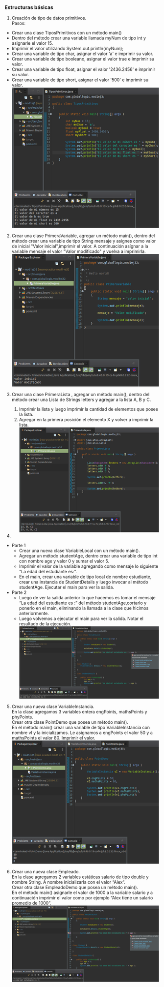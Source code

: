 ### Estructuras básicas

1. Creación de tipo de datos primitivos.   
Pasos:
- Crear una clase TiposPrimitivos con un método main()
- Dentro del método crear una variable llamada myNum de tipo int y asignarle el valor 15.
- Imprimir el valor utilizando System.out.println(myNum);
- Crear una variable de tipo char, asignar el valor 'a' e imprimir su valor.
- Crear una variable de tipo booleano, asignar el valor true e imprimir su valor.
- Crear una variable de tipo float, asignar el valor '2436.2456' e imprimir su valor.
- Crear una variable de tipo short, asignar el valor '500' e imprimir su valor.  
![Resolución](screenshots/ej3-1.png)

2. Crear una clase PrimeraVariable, agregar un método main(), dentro del método crear una variable de tipo String mensaje y asignes como valor de inicial "Valor inicial",imprimir el valor. A continuación asígnar a la variable mensaje el valor "Valor modificado" y vuelva a imprimirla.  
![Resolución](screenshots/ej3-2.png)

3. Crear una clase PrimeraLista , agregar un método main(), dentro del método crear una Lista de Strings letters y agregar a la lista A, B y C.
	1. Imprimir la lista y luego imprimir la cantidad de elementos que posee la lista.
	2. Agregar en la primera posición el elemento X y volver a imprimir la lista.  
![resolución](screenshots/ej3-3.png)

4. 
- Parte 1
	- Crear una nueva clase VariableLocal con un método main().
	- Agregar un método studentAge, dentro crear una variable de tipo int con nombre age y valor 0 y sumar el valor 5.
	- Imprimir el valor de la variable agregando como mensaje lo siguiente “La edad del estudiante es:”.
	- En el main, crear una variable de tipo local de nombre estudiante, crear una instancia de StudentDetails y luego invocar al método studentAge. Ejecutar el main para ver la salida.
- Parte 2
	- Luego de ver la salida anterior lo que hacemos es tomar el mensaje “La edad del estudiante es :” del método studentAge,cortarlo y ponerlo en el main, eliminando la llamada a la clase que hicimos anteriormente.
	- Luego volvemos a ejecutar el main para ver la salida. Notar el resultado de la ejecución.  
![resolución](screenshots/ej3-4.png)

5. Crear una nueva clase VariableInstancia.  
En la clase agregamos 3 variables entera engPoints, mathsPoints y phyPoints.  
Crear otra clase PointDemo que posea un método main().  
En el método main() crear una variable de tipo VariableInstancia con nombre vI y la inicializamos.
Le asignamos a engPoints el valor 50 y a mathsPoints el valor 80.
Imprimir el valor.  
![resolución](screenshots/ej3-5.png)

6. Crear una nueva clase Empleado.  
En la clase agregamos 2 variables estáticas salario de tipo double y nombre String. A nombre inicializarla con el valor “Alex”.  
Crear otra clase EmpleadoDemo que posea un método main().  
En el método main() asignarle el valor de 1000 a la variable salario y a continuación imprimir el valor como por ejemplo “Alex tiene un salario promedio de 1000”.  
![resolución](screenshots/ej3-4.png)
